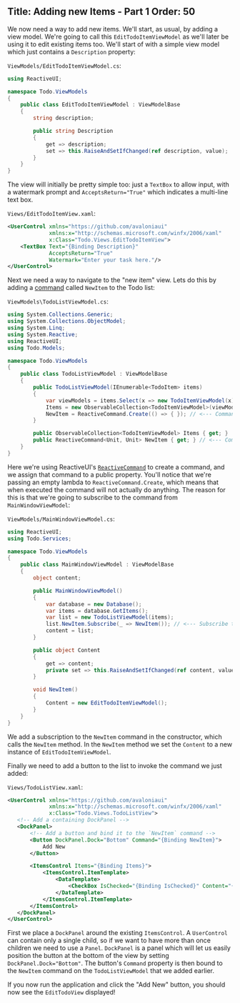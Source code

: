 Title: Adding new Items - Part 1
Order: 50
---

We now need a way to add new items. We'll start, as usual, by adding a view model. We're going to call this `EditTodoItemViewModel` as we'll later be using it to edit existing items too. We'll start of with a simple view model which just contains a `Description` property:

`ViewModels/EditTodoItemViewModel.cs`:
```csharp
using ReactiveUI;

namespace Todo.ViewModels
{
    public class EditTodoItemViewModel : ViewModelBase
    {
        string description;

        public string Description
        {
            get => description;
            set => this.RaiseAndSetIfChanged(ref description, value);
        }
    }
}
```

The view will initially be pretty simple too: just a `TextBox` to allow input, with a watermark prompt and `AcceptsReturn="True"` which indicates a multi-line text box.

`Views/EditTodoItemView.xaml`:
```xml
<UserControl xmlns="https://github.com/avaloniaui"
             xmlns:x="http://schemas.microsoft.com/winfx/2006/xaml"
             x:Class="Todo.Views.EditTodoItemView">
    <TextBox Text="{Binding Description}"
             AcceptsReturn="True"
             Watermark="Enter your task here."/>
</UserControl>
```

Next we need a way to navigate to the "new item" view. Lets do this by adding a [command](docs/binding/binding-to-commands) called `NewItem` to the Todo list:

`ViewModels\TodoListViewModel.cs`:
```csharp
using System.Collections.Generic;
using System.Collections.ObjectModel;
using System.Linq;
using System.Reactive;
using ReactiveUI;
using Todo.Models;

namespace Todo.ViewModels
{
    public class TodoListViewModel : ViewModelBase
    {
        public TodoListViewModel(IEnumerable<TodoItem> items)
        {
            var viewModels = items.Select(x => new TodoItemViewModel(x));
            Items = new ObservableCollection<TodoItemViewModel>(viewModels);
            NewItem = ReactiveCommand.Create(() => { }); // <--- Command initialization
        }

        public ObservableCollection<TodoItemViewModel> Items { get; }
        public ReactiveCommand<Unit, Unit> NewItem { get; } // <--- Command declaration
    }
}
```

Here we're using ReactiveUI's [`ReactiveCommand`](https://reactiveui.net/docs/handbook/commands/) to create a command, and we assign that command to a public property.
You'll notice that we're passing an empty lambda to `ReactiveCommand.Create`, which means that when executed the command will not actually do anything. The reason for
this is that we're going to subscribe to the command from `MainWindowViewModel`:

`ViewModels/MainWindowViewModel.cs`:
```csharp
using ReactiveUI;
using Todo.Services;

namespace Todo.ViewModels
{
    public class MainWindowViewModel : ViewModelBase
    {
        object content;

        public MainWindowViewModel()
        {
            var database = new Database();
            var items = database.GetItems();
            var list = new TodoListViewModel(items);
            list.NewItem.Subscribe(_ => NewItem()); // <--- Subscribe to the command
            content = list;
        }

        public object Content
        {
            get => content;
            private set => this.RaiseAndSetIfChanged(ref content, value);
        }

        void NewItem()
        {
            Content = new EditTodoItemViewModel();
        }
    }
}
```

We add a subscription to the `NewItem` command in the constructor, which calls the `NewItem` method. In the `NewItem` method we set the `Content` to a new instance of
`EditTodoItemViewModel`.

Finally we need to add a button to the list to invoke the command we just added:

`Views/TodoListView.xaml`:
 ```xml
 <UserControl xmlns="https://github.com/avaloniaui"
              xmlns:x="http://schemas.microsoft.com/winfx/2006/xaml"
              x:Class="Todo.Views.TodoListView">
    <!-- Add a containing DockPanel -->
    <DockPanel>
        <!-- Add a button and bind it to the `NewItem` command -->
        <Button DockPanel.Dock="Bottom" Command="{Binding NewItem}">
            Add New
        </Button>

        <ItemsControl Items="{Binding Items}">
            <ItemsControl.ItemTemplate>
                <DataTemplate>
                    <CheckBox IsChecked="{Binding IsChecked}" Content="{Binding Description}"/>
                </DataTemplate>
            </ItemsControl.ItemTemplate>
        </ItemsControl>
    </DockPanel>
</UserControl>
 ```

 First we place a `DockPanel` around the existing `ItemsControl`. A `UserControl` can contain only a single child, so if we want to have more than once children we need
 to use a `Panel`. `DockPanel` is a panel which will let us easily position the button at the bottom of the view by setting `DockPanel.Dock="Bottom"`. The button's 
 `Command` property is then bound to the `NewItem` command on the `TodoListViewModel` that we added earlier.

 If you now run the application and click the "Add New" button, you should now see the `EditTodoView` displayed!
